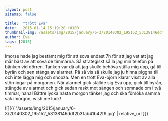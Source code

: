 ```yaml
---
layout: post
sitemap: false

title:  "trött Eva"
date:   2015-01-14 15:19:20 +0100
thumbnail-img: /assets/img/2015/january/6-3/20140302_195152_53138146ddf2b31ab41b42f9.jpg
author: Eva
tags: [2015]
---
```


Imorse hade jag bestämt mig för att sova endast 7h för att jag vet att jag mår bäst av att sova de timmarna. Så strategiskt så la jag min telefon på bänken vid dörren. Tanken var då att jag skulle behöva ställa mig upp, gå till byrån och sen stänga av alarmet. På så vis så skulle jag ju hinna piggna till och inte lägga mig och snooza. Men en trött Eva-björn klarar visst av alla störningar på morgonen. När alarmet gick ställde sig Eva upp, gick till byrån, stängde av alarmet och gick sedan raskt mot sängen och somnade om i två timmar, haha! Bättre lycka nästa morgon tänker jag och ska försöka samma sak imorgon, wish me luck!

![]({{ '/assets/img/2015/january/6-3/20140302_195152_53138146ddf2b31ab41b42f9.jpg'  | relative_url }})

